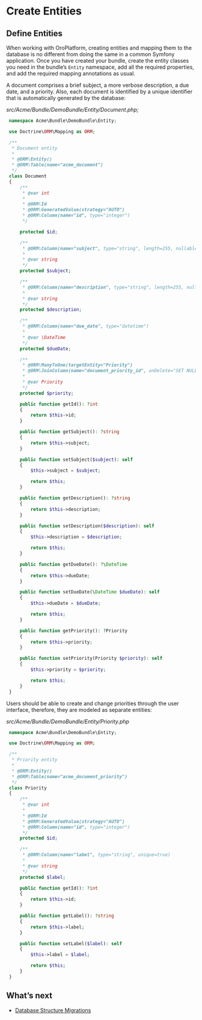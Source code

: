 <a id="create-entities"></a>

# Create Entities

## Define Entities

When working with OroPlatform, creating entities and mapping them to the database is no different from doing the same in a common Symfony application. Once you have created your bundle, create the entity classes you need in the bundle’s `Entity` namespace, add all the required properties, and add the required mapping annotations as usual.

A document comprises a brief subject, a more verbose description, a due date, and a priority. Also, each document is identified by a unique identifier that is automatically generated by the database:

*src/Acme/Bundle/DemoBundle/Entity/Document.php;*
```php
 namespace Acme\Bundle\DemoBundle\Entity;

 use Doctrine\ORM\Mapping as ORM;

 /**
  * Document entity
  *
  * @ORM\Entity()
  * @ORM\Table(name="acme_document")
  */
 class Document
 {
     /**
      * @var int
      *
      * @ORM\Id
      * @ORM\GeneratedValue(strategy="AUTO")
      * @ORM\Column(name="id", type="integer")
      */

     protected $id;

     /**
      * @ORM\Column(name="subject", type="string", length=255, nullable=false)
      *
      * @var string
      */
     protected $subject;

     /**
      * @ORM\Column(name="description", type="string", length=255, nullable=false)
      *
      * @var string
      */
     protected $description;

     /**
      * @ORM\Column(name="due_date", type="datetime")
      *
      * @var \DateTime
      */
     protected $dueDate;

     /**
      * @ORM\ManyToOne(targetEntity="Priority")
      * @ORM\JoinColumn(name="document_priority_id", onDelete="SET NULL")
      *
      * @var Priority
      */
     protected $priority;

     public function getId(): ?int
     {
         return $this->id;
     }

     public function getSubject(): ?string
     {
         return $this->subject;
     }

     public function setSubject($subject): self
     {
         $this->subject = $subject;

         return $this;
     }

     public function getDescription(): ?string
     {
         return $this->description;
     }

     public function setDescription($description): self
     {
         $this->description = $description;

         return $this;
     }

     public function getDueDate(): ?\DateTime
     {
         return $this->dueDate;
     }

     public function setDueDate(\DateTime $dueDate): self
     {
         $this->dueDate = $dueDate;

         return $this;
     }

     public function getPriority(): ?Priority
     {
         return $this->priority;
     }

     public function setPriority(Priority $priority): self
     {
         $this->priority = $priority;

         return $this;
     }
 }
```

Users should be able to create and change priorities through the user interface, therefore, they are modeled as separate entities:

*src/Acme/Bundle/DemoBundle/Entity/Priority.php*
```php
 namespace Acme\Bundle\DemoBundle\Entity;

 use Doctrine\ORM\Mapping as ORM;

 /**
  * Priority entity
  *
  * @ORM\Entity()
  * @ORM\Table(name="acme_document_priority")
  */
 class Priority
 {
     /**
      * @var int
      *
      * @ORM\Id
      * @ORM\GeneratedValue(strategy="AUTO")
      * @ORM\Column(name="id", type="integer")
      */
     protected $id;

     /**
      * @ORM\Column(name="label", type="string", unique=true)
      *
      * @var string
      */
     protected $label;

     public function getId(): ?int
     {
         return $this->id;
     }

     public function getLabel(): ?string
     {
         return $this->label;
     }

     public function setLabel($label): self
     {
         $this->label = $label;

         return $this;
     }
 }
```

## What’s next

* [Database Structure Migrations](migration.md#backend-entities-migrations)
